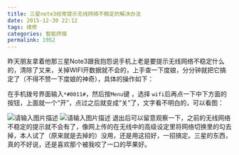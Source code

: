 ```yaml
---
title: 三星note3经常提示无线网络不稳定的解决办法
date: 2015-12-30 22:12
tags: 维修
categories: 智能终端
permalink: 1952
---
```


昨天朋友拿着他那三星Note3跟我抱怨说手机上老是要提示无线网络不稳定什么的，清除了又来，关掉WIFI开数据就不会的，上手查一下度娘，分分钟就把它搞定了（不得不赞一下度娘的神奇），具体的操作如下：

在手机拨号界面输入` *#0011# `，然后按` Menu `键 ，选择 ` wifi `后再点一下中下方面的按钮，上面就一个“开”，点过之后就变成“关”了，文字看不明白的，可以看图：
<!--more-->

![请输入图片描述][1]
![请输入图片描述][2]
退出后可以留意观察一下，之前的无线网络不稳定的提示就不会有了，像网上传的在无线中的高级设定里将网络切换里的勾去掉，本人试了（原来就是去掉的）没用，还是用这招好，一招搞定。三星的东西，真的不好说，还是喜欢那个被我咬了一口的苹果好。


  [1]: https://cdn.uu126.cn/wp-content/uploads/2015/12/samsung-note31.jpg
  [2]: https://cdn.uu126.cn/wp-content/uploads/2015/12/samsung-note32.jpg